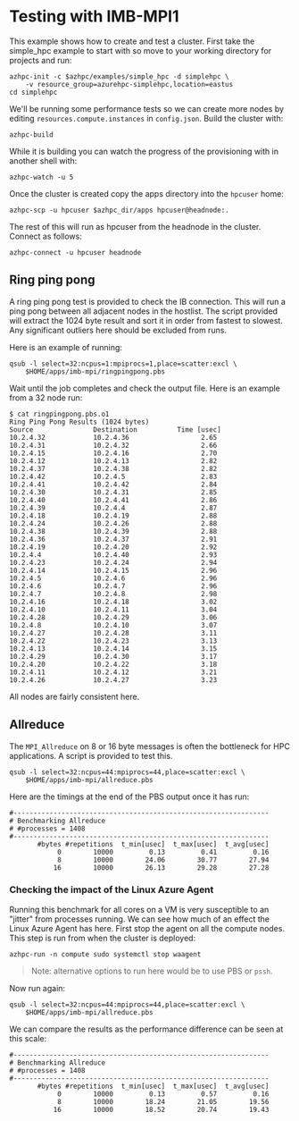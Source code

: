 # Testing with IMB-MPI1

This example shows how to create and test a cluster.  First take the simple_hpc example to start with so move to your working directory for projects and run:

```
azhpc-init -c $azhpc/examples/simple_hpc -d simplehpc \
    -v resource_group=azurehpc-simplehpc,location=eastus
cd simplehpc
```

We'll be running some performance tests so we can create more nodes by editing `resources.compute.instances` in `config.json`.  Build the cluster with:

    azhpc-build

While it is building you can watch the progress of the provisioning with in another shell with:

    azhpc-watch -u 5

Once the cluster is created copy the apps directory into the `hpcuser` home:

    azhpc-scp -u hpcuser $azhpc_dir/apps hpcuser@headnode:.

The rest of this will run as hpcuser from the headnode in the cluster.  Connect as follows:

    azhpc-connect -u hpcuser headnode

## Ring ping pong

A ring ping pong test is provided to check the IB connection.  This will run a ping pong between all adjacent nodes in the hostlist.  The script provided will extract the 1024 byte result and sort it in order from fastest to slowest.  Any significant outliers here should be excluded from runs.

Here is an example of running:

```
qsub -l select=32:ncpus=1:mpiprocs=1,place=scatter:excl \
    $HOME/apps/imb-mpi/ringpingpong.pbs
```

Wait until the job completes and check the output file.  Here is an example from a 32 node run:
```
$ cat ringpingpong.pbs.o1
Ring Ping Pong Results (1024 bytes)
Source               Destination          Time [usec]
10.2.4.32            10.2.4.36                  2.65
10.2.4.31            10.2.4.32                  2.66
10.2.4.15            10.2.4.16                  2.70
10.2.4.12            10.2.4.13                  2.82
10.2.4.37            10.2.4.38                  2.82
10.2.4.42            10.2.4.5                   2.83
10.2.4.41            10.2.4.42                  2.84
10.2.4.30            10.2.4.31                  2.85
10.2.4.40            10.2.4.41                  2.86
10.2.4.39            10.2.4.4                   2.87
10.2.4.18            10.2.4.19                  2.88
10.2.4.24            10.2.4.26                  2.88
10.2.4.38            10.2.4.39                  2.88
10.2.4.36            10.2.4.37                  2.91
10.2.4.19            10.2.4.20                  2.92
10.2.4.4             10.2.4.40                  2.93
10.2.4.23            10.2.4.24                  2.94
10.2.4.14            10.2.4.15                  2.96
10.2.4.5             10.2.4.6                   2.96
10.2.4.6             10.2.4.7                   2.96
10.2.4.7             10.2.4.8                   2.98
10.2.4.16            10.2.4.18                  3.02
10.2.4.10            10.2.4.11                  3.04
10.2.4.28            10.2.4.29                  3.06
10.2.4.8             10.2.4.10                  3.07
10.2.4.27            10.2.4.28                  3.11
10.2.4.22            10.2.4.23                  3.13
10.2.4.13            10.2.4.14                  3.15
10.2.4.29            10.2.4.30                  3.17
10.2.4.20            10.2.4.22                  3.18
10.2.4.11            10.2.4.12                  3.21
10.2.4.26            10.2.4.27                  3.23
```

All nodes are fairly consistent here.

## Allreduce

The `MPI_Allreduce` on 8 or 16 byte messages is often the bottleneck for HPC applications.  A script is provided to test this.

```
qsub -l select=32:ncpus=44:mpiprocs=44,place=scatter:excl \
    $HOME/apps/imb-mpi/allreduce.pbs
```

Here are the timings at the end of the PBS output once it has run:

```
#----------------------------------------------------------------
# Benchmarking Allreduce
# #processes = 1408
#----------------------------------------------------------------
       #bytes #repetitions  t_min[usec]  t_max[usec]  t_avg[usec]
            0        10000         0.13         0.41         0.16
            8        10000        24.06        30.77        27.94
           16        10000        26.13        29.28        27.28
```

### Checking the impact of the Linux Azure Agent

Running this benchmark for all cores on a VM is very susceptible to an "jitter" from processes running.  We can see how much of an effect the Linux Azure Agent has here.  First stop the agent on all the compute nodes.  This step is run from when the cluster is deployed:

    azhpc-run -n compute sudo systemctl stop waagent

> Note: alternative options to run here would be to use PBS or `pssh`.

Now run again:

```
qsub -l select=32:ncpus=44:mpiprocs=44,place=scatter:excl \
    $HOME/apps/imb-mpi/allreduce.pbs
```

We can compare the results as the performance difference can be seen at this scale:

```
#----------------------------------------------------------------
# Benchmarking Allreduce
# #processes = 1408
#----------------------------------------------------------------
       #bytes #repetitions  t_min[usec]  t_max[usec]  t_avg[usec]
            0        10000         0.13         0.57         0.16
            8        10000        18.24        21.05        19.56
           16        10000        18.52        20.74        19.43      
```
